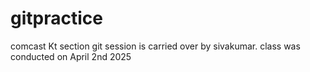 # gitpractice
comcast Kt section
git session is carried over by sivakumar.
class was conducted on April 2nd 2025
